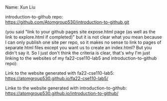 Name: Xun Liu

introduction-to-github repo: https://github.com/Atomgroup530/introduction-to-github.git

 (you said "link to your github pages site expose.html page (as well as the link to explore.html if completed)" but it is not clear what you mean because I can only publish one site per repo, so it makes no sense to link to pages of separate html files except you want us to create an index.html? But you didn't say it. So I just don't think the criteria is clear, that's why I'm just linking to the websites of my fa22-cse110-lab5 and introduction-to-github repo):
 

Link to the website generated with fa22-cse110-lab5:
https://atomgroup530.github.io/fa22-cse110-lab5/

Linke to the website generated with introduction-to-github:
https://atomgroup530.github.io/introduction-to-github/
